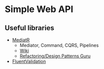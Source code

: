 # Simple Web API 

## Useful libraries

- [MediatR](https://github.com/jbogard/MediatR)
    - Mediator, Command, CQRS, Pipelines
    - [Wiki](https://github.com/jbogard/MediatR/wiki)
    - [Refactoring/Design Patterns Guru](https://refactoring.guru/design-patterns)
- [FluentValidation](https://docs.fluentvalidation.net/en/latest/)